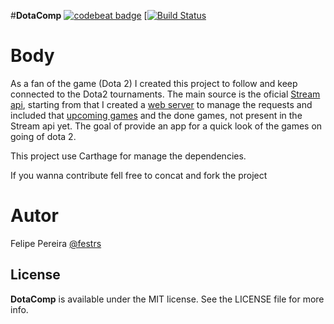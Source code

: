 #**DotaComp**  [![codebeat badge](https://codebeat.co/badges/6099aa86-3436-4819-a5c1-a1bfa3e73054)](https://codebeat.co/projects/github-com-festrs-dotacomp) [[![Build Status](https://travis-ci.org/festrs/DotaComp.svg?branch=master)](https://travis-ci.org/festrs/DotaComp)

# Body

As a fan of the game (Dota 2) I created this project to follow and keep connected to the Dota2 tournaments. The main source is the oficial [Stream api](https://wiki.teamfortress.com/wiki/WebAPI), starting from that I created a [web server](http://watcherd2.herokuapp.com/livegames) to manage the requests and included that [upcoming games](http://watcherd2.herokuapp.com/upcoming) and the done games, not present in the Stream api yet.
The goal of provide an app for a quick look of the games on going of dota 2.

This project use Carthage for manage the dependencies.

If you wanna contribute fell free to concat and fork the project

# Autor

Felipe Pereira [@festrs](https://github.com/festrs)

## License

**DotaComp** is available under the MIT license. See the LICENSE file for more info.
